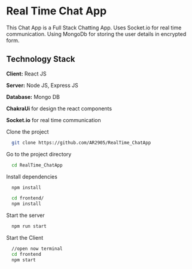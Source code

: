 
# Real Time Chat App

This Chat App is a Full Stack Chatting App.
Uses Socket.io for real time communication.
Using MongoDb for storing the user details in encrypted form.

## Technology Stack

**Client:** React JS

**Server:** Node JS, Express JS

**Database:** Mongo DB

**ChakraUi** for design the react components

**Socket.io** for real time communication


Clone the project

```bash
  git clone https://github.com/AR2905/RealTime_ChatApp
```

Go to the project directory

```bash
  cd RealTime_ChatApp
```

Install dependencies

```bash
  npm install
```

```bash
  cd frontend/
  npm install
```

Start the server

```bash
  npm run start
```
Start the Client

```bash
  //open now terminal
  cd frontend
  npm start
```

  

  
